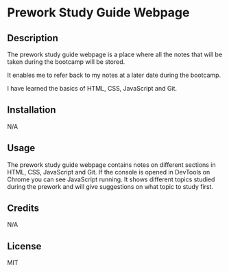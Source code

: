 # Prework Study Guide Webpage

## Description

The prework study guide webpage is a place where all the notes that will be taken during the bootcamp will be stored.

It enables me to refer back to my notes at a later date  during the bootcamp.

I have learned the basics of HTML, CSS, JavaScript and Git.

## Installation
N/A

## Usage

The prework study guide webpage contains notes on different sections in HTML, CSS, JavaScript and Git. If the console is opened in DevTools on Chrome you can see JavaScript running. It shows different topics studied during the prework and will give suggestions on what topic to study first.

## Credits

N/A

## License

MIT